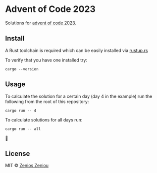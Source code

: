 # Advent of Code 2023

Solutions for [advent of code 2023](https://adventofcode.com/2023).

## Install


A Rust toolchain is required which can be easily installed via [rustup.rs](https://rustup.rs/)

To verify that you have one installed try:

```
cargo --version
```

## Usage

To calculate the solution for a certain day (day 4 in the example) run the following from the root of this repository:

```
cargo run -- 4
```

To calculate solutions for all days run:

```
cargo run -- all
```

🎄

## License

MIT © [Zenios Zeniou](LICENSE)